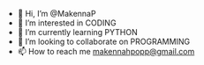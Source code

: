 - 👋 Hi, I’m @MakennaP
- 👀 I’m interested in CODING
- 🌱 I’m currently learning PYTHON
- 💞️ I’m looking to collaborate on PROGRAMMING
- 📫 How to reach me makennahpopp@gmail.com

<!---
MakennaP/MakennaP is a ✨ special ✨ repository because its `README.md` (this file) appears on your GitHub profile.
You can click the Preview link to take a look at your changes.
--->
